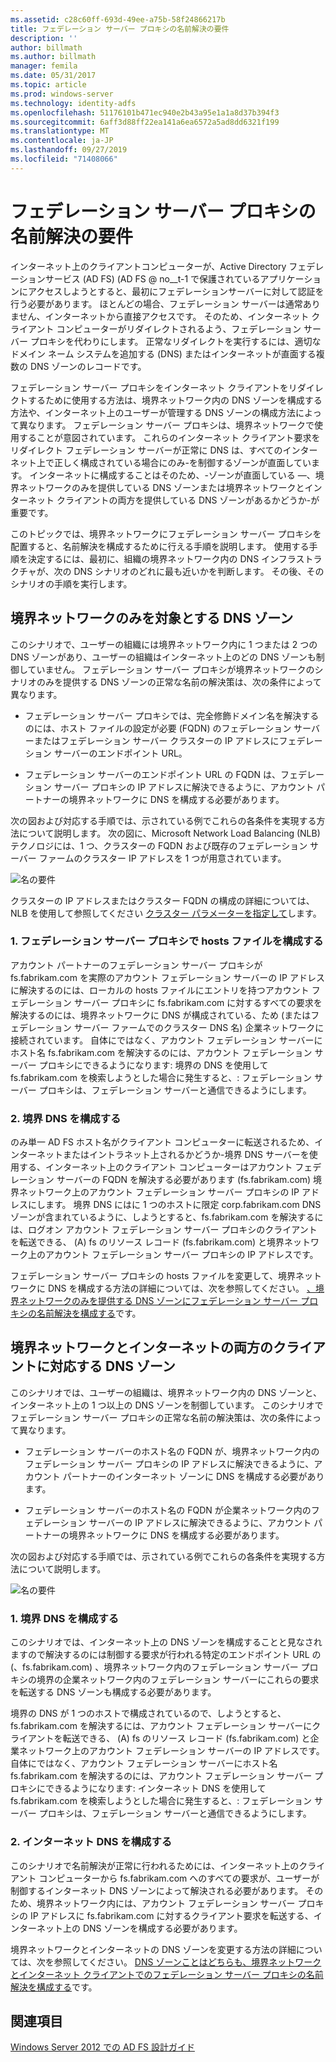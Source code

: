 ```yaml
---
ms.assetid: c28c60ff-693d-49ee-a75b-58f24866217b
title: フェデレーション サーバー プロキシの名前解決の要件
description: ''
author: billmath
ms.author: billmath
manager: femila
ms.date: 05/31/2017
ms.topic: article
ms.prod: windows-server
ms.technology: identity-adfs
ms.openlocfilehash: 51176101b471ec940e2b43a95e1a1a8d37b394f3
ms.sourcegitcommit: 6aff3d88ff22ea141a6ea6572a5ad8dd6321f199
ms.translationtype: MT
ms.contentlocale: ja-JP
ms.lasthandoff: 09/27/2019
ms.locfileid: "71408066"
---
```

# <a name="name-resolution-requirements-for-federation-server-proxies"></a>フェデレーション サーバー プロキシの名前解決の要件

インターネット上のクライアントコンピューターが、Active Directory フェデレーションサービス (AD FS) \(AD FS @ no__t-1 で保護されているアプリケーションにアクセスしようとすると、最初にフェデレーションサーバーに対して認証を行う必要があります。 ほとんどの場合、フェデレーション サーバーは通常ありません、インターネットから直接アクセスです。 そのため、インターネット クライアント コンピューターがリダイレクトされるよう、フェデレーション サーバー プロキシを代わりにします。 正常なリダイレクトを実行するには、適切なドメイン ネーム システムを追加する \(DNS\) またはインターネットが直面する複数の DNS ゾーンのレコードです。  
  
フェデレーション サーバー プロキシをインターネット クライアントをリダイレクトするために使用する方法は、境界ネットワーク内の DNS ゾーンを構成する方法や、インターネット上のユーザーが管理する DNS ゾーンの構成方法によって異なります。 フェデレーション サーバー プロキシは、境界ネットワークで使用することが意図されています。 これらのインターネット クライアント要求をリダイレクト フェデレーション サーバーが正常に DNS は、すべてのインターネット上で正しく構成されている場合にのみ\-を制御するゾーンが直面しています。 インターネットに構成することはそのため、\-ゾーンが直面している —、境界ネットワークのみを提供している DNS ゾーンまたは境界ネットワークとインターネット クライアントの両方を提供している DNS ゾーンがあるかどうか-が重要です。  
  
このトピックでは、境界ネットワークにフェデレーション サーバー プロキシを配置すると、名前解決を構成するために行える手順を説明します。 使用する手順を決定するには、最初に、組織の境界ネットワーク内の DNS インフラストラクチャが、次の DNS シナリオのどれに最も近いかを判断します。 その後、そのシナリオの手順を実行します。  
  
## <a name="dns-zone-serving-only-the-perimeter-network"></a>境界ネットワークのみを対象とする DNS ゾーン  
このシナリオで、ユーザーの組織には境界ネットワーク内に 1 つまたは 2 つの DNS ゾーンがあり、ユーザーの組織はインターネット上のどの DNS ゾーンも制御していません。 フェデレーション サーバー プロキシが境界ネットワークのシナリオのみを提供する DNS ゾーンの正常な名前の解決策は、次の条件によって異なります。  
  
-   フェデレーション サーバー プロキシでは、完全修飾ドメイン名を解決するのには、ホスト ファイルの設定が必要 \(FQDN\) のフェデレーション サーバーまたはフェデレーション サーバー クラスターの IP アドレスにフェデレーション サーバーのエンドポイント URL。  
  
-   フェデレーション サーバーのエンドポイント URL の FQDN は、フェデレーション サーバー プロキシの IP アドレスに解決できるように、アカウント パートナーの境界ネットワークに DNS を構成する必要があります。  
  
次の図および対応する手順では、示されている例でこれらの各条件を実現する方法について説明します。 次の図に、Microsoft Network Load Balancing \(NLB\) テクノロジには、1 つ、クラスターの FQDN および既存のフェデレーション サーバー ファームのクラスター IP アドレスを 1 つが用意されています。  
  
![名の要件](media/adfs2_deploy_single_fs.gif)  
  
クラスターの IP アドレスまたはクラスター FQDN の構成の詳細については、NLB を使用して参照してください [クラスター パラメーターを指定して](https://go.microsoft.com/fwlink/?LinkId=75282)します。  
  
### <a name="1-configure-the-hosts-file-on-the-federation-server-proxy"></a>1. フェデレーション サーバー プロキシで hosts ファイルを構成する  
アカウント パートナーのフェデレーション サーバー プロキシが fs.fabrikam.com を実際のアカウント フェデレーション サーバーの IP アドレスに解決するのには、ローカルの hosts ファイルにエントリを持つアカウント フェデレーション サーバー プロキシに fs.fabrikam.com に対するすべての要求を解決するのには、境界ネットワークに DNS が構成されている、ため \(またはフェデレーション サーバー ファームでのクラスター DNS 名\) 企業ネットワークに接続されています。 自体にではなく、アカウント フェデレーション サーバーにホスト名 fs.fabrikam.com を解決するのには、アカウント フェデレーション サーバー プロキシにできるようになります: 境界の DNS を使用して fs.fabrikam.com を検索しようとした場合に発生すると、: フェデレーション サーバー プロキシは、フェデレーション サーバーと通信できるようにします。  
  
### <a name="2-configure-perimeter-dns"></a>2. 境界 DNS を構成する  
のみ単一 AD FS ホスト名がクライアント コンピューターに転送されるため、インターネットまたはイントラネット上されるかどうか-境界 DNS サーバーを使用する、インターネット上のクライアント コンピューターはアカウント フェデレーション サーバーの FQDN を解決する必要があります \(fs.fabrikam.com\) 境界ネットワーク上のアカウント フェデレーション サーバー プロキシの IP アドレスにします。 境界 DNS にはに 1 つのホストに限定 corp.fabrikam.com DNS ゾーンが含まれているように、しようとすると、fs.fabrikam.com を解決するには、ログオン アカウント フェデレーション サーバー プロキシのクライアントを転送できる、 \(A\) fs のリソース レコード \(fs.fabrikam.com\) と境界ネットワーク上のアカウント フェデレーション サーバー プロキシの IP アドレスです。  
  
フェデレーション サーバー プロキシの hosts ファイルを変更して、境界ネットワークに DNS を構成する方法の詳細については、次を参照してください。 [、境界ネットワークのみを提供する DNS ゾーンにフェデレーション サーバー プロキシの名前解決を構成する](../../ad-fs/deployment/Configure-Name-Resolution-for-a-Federation-Server-Proxy-in-a-DNS-Zone-That-Serves-Only-the-Perimeter-Network.md)です。  
  
## <a name="dns-zone-serving-both-the-perimeter-network-and-internet-clients"></a>境界ネットワークとインターネットの両方のクライアントに対応する DNS ゾーン  
このシナリオでは、ユーザーの組織は、境界ネットワーク内の DNS ゾーンと、インターネット上の 1 つ以上の DNS ゾーンを制御しています。 このシナリオでフェデレーション サーバー プロキシの正常な名前の解決策は、次の条件によって異なります。  
  
-   フェデレーション サーバーのホスト名の FQDN が、境界ネットワーク内のフェデレーション サーバー プロキシの IP アドレスに解決できるように、アカウント パートナーのインターネット ゾーンに DNS を構成する必要があります。  
  
-   フェデレーション サーバーのホスト名の FQDN が企業ネットワーク内のフェデレーション サーバーの IP アドレスに解決できるように、アカウント パートナーの境界ネットワークに DNS を構成する必要があります。  
  
次の図および対応する手順では、示されている例でこれらの各条件を実現する方法について説明します。  
  
![名の要件](media/adfs2_deploy_fsp_3DNS.gif)  
  
### <a name="1-configure-perimeter-dns"></a>1. 境界 DNS を構成する  
このシナリオでは、インターネット上の DNS ゾーンを構成することと見なされますので解決するのには制御する要求が行われる特定のエンドポイント URL の \(、fs.fabrikam.com\) 、境界ネットワーク内のフェデレーション サーバー プロキシの境界の企業ネットワーク内のフェデレーション サーバーにこれらの要求を転送する DNS ゾーンも構成する必要があります。  
  
境界の DNS が 1 つのホストで構成されているので、しようとすると、fs.fabrikam.com を解決するには、アカウント フェデレーション サーバーにクライアントを転送できる、 \(A\) fs のリソース レコード \(fs.fabrikam.com\) と企業ネットワーク上のアカウント フェデレーション サーバーの IP アドレスです。 自体にではなく、アカウント フェデレーション サーバーにホスト名 fs.fabrikam.com を解決するのには、アカウント フェデレーション サーバー プロキシにできるようになります: インターネット DNS を使用して fs.fabrikam.com を検索しようとした場合に発生すると、: フェデレーション サーバー プロキシは、フェデレーション サーバーと通信できるようにします。  
  
### <a name="2-configure-internet-dns"></a>2. インターネット DNS を構成する  
このシナリオで名前解決が正常に行われるためには、インターネット上のクライアント コンピューターから fs.fabrikam.com へのすべての要求が、ユーザーが制御するインターネット DNS ゾーンによって解決される必要があります。 そのため、境界ネットワーク内には、アカウント フェデレーション サーバー プロキシの IP アドレスに fs.fabrikam.com に対するクライアント要求を転送する、インターネット上の DNS ゾーンを構成する必要があります。  
  
境界ネットワークとインターネットの DNS ゾーンを変更する方法の詳細については、次を参照してください。 [DNS ゾーンことはどちらも、境界ネットワークとインターネット クライアントでのフェデレーション サーバー プロキシの名前解決を構成する](../../ad-fs/deployment/Configure-Name-Resolution-for-a-Federation-Server-Proxy-in-a-DNS-Zone-That-Serves-Both-the-Perimeter-Network-and-Internet-Clients.md)です。  
  
## <a name="see-also"></a>関連項目
[Windows Server 2012 での AD FS 設計ガイド](AD-FS-Design-Guide-in-Windows-Server-2012.md)
